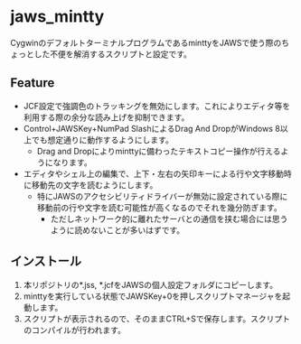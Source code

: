 # jaws_mintty

CygwinのデフォルトターミナルプログラムであるminttyをJAWSで使う際のちょっとした不便を解消するスクリプトと設定です。

## Feature

* JCF設定で強調色のトラッキングを無効にします。これによりエディタ等を利用する際の余分な読み上げを抑制できます。
* Control+JAWSKey+NumPad SlashによるDrag And DropがWindows 8以上でも想定通りに動作するようにします。
    * Drag and Dropによりminttyに備わったテキストコピー操作が行えるようになります。
* エディタやシェル上の編集で、上下・左右の矢印キーによる行や文字移動時に移動先の文字を読むようにします。
    * 特にJAWSのアクセシビリティドライバーが無効に設定されている際に移動前の行や文字を読む可能性が高くなるのでそれを幾分防ぎます。
	  * ただしネットワーク的に離れたサーバとの通信を挟む場合には思うように読めないことが多いはずです。

## インストール

1. 本リポジトリの*.jss, *.jcfをJAWSの個人設定フォルダにコピーします。
2. minttyを実行している状態でJAWSKey+0を押しスクリプトマネージャを起動します。
3. スクリプトが表示されるので、そのままCTRL+Sで保存します。スクリプトのコンパイルが行われます。

